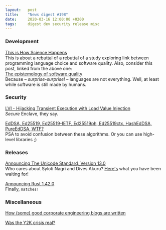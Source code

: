 ```yaml
---
layout:   post
title:    "News digest #198"
date:     2020-03-16 12:00:00 +0200
tags:     digest dev security release misc
---
```


### Development

[This is How Science Happens](https://www.hillelwayne.com/post/this-is-how-science-happens/)<br/>
This is about a rebuttal of a rebuttal of a study exploring link between programming language choice and software quality. Also, consider this post, linked from the above one:<br/>
[The epistemology of software quality](https://increment.com/teams/the-epistemology-of-software-quality/)<br/>
Because – _surprise-surprise!_ – languages are not everything. Well, at least while software is still made by humans.

### Security

[LVI - Hijacking Transient Execution with Load Value Injection](https://lviattack.eu)</br>
_Secure_ Enclave, they say.

[EdDSA, Ed25519, Ed25519-IETF, Ed25519ph, Ed25519ctx, HashEdDSA, PureEdDSA, WTF?](https://www.cryptologie.net/article/497/eddsa-ed25519-ed25519-ietf-ed25519ph-ed25519ctx-hasheddsa-pureeddsa-wtf/)<br/>
PSA to avoid confusion between these algorithms. Or you can use high-level libraries ;)

### Releases

[Announcing The Unicode Standard, Version 13.0](http://blog.unicode.org/2020/03/announcing-unicode-standard-version-130.html)<br/>
Who cares about Syloti Nagri and Dives Akuru? [Here's](https://www.unicode.org/emoji/charts/emoji-released.html) what you have been waiting for!

[Announcing Rust 1.42.0](https://blog.rust-lang.org/2020/03/12/Rust-1.42.html)<br/>
Finally, `matches!`

### Miscellaneous

[How (some) good corporate engineering blogs are written](https://danluu.com/corp-eng-blogs/)

[Was the Y2K crisis real?](https://news.ycombinator.com/item?id=22556156)
